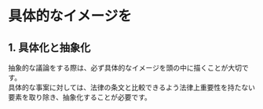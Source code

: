 # 具体的なイメージを
## 1. 具体化と抽象化
抽象的な議論をする際は、必ず具体的なイメージを頭の中に描くことが大切です。  
具体的な事案に対しては、法律の条文と比較できるよう法律上重要性を持たない要素を取り除き、抽象化することが必要です。
